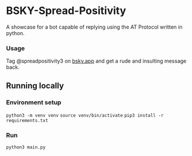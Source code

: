 # BSKY-Spread-Positivity
A showcase for a bot capable of replying using the AT Protocol written in python.

### Usage
Tag @spreadpositivity3 on [bsky.app](bsky.app) and get a rude and insulting message back.

## Running locally

### Environment setup
```python3 -m venv venv```
```source venv/bin/activate```
```pip3 install -r requirements.txt```

### Run
```python3 main.py```
